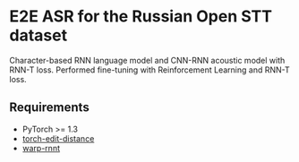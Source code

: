# E2E ASR for the Russian Open STT dataset

Character-based RNN language model and CNN-RNN acoustic model with RNN-T loss. Performed fine-tuning with Reinforcement Learning and RNN-T loss.

## Requirements

- PyTorch >= 1.3 
- [torch-edit-distance](https://github.com/1ytic/pytorch-edit-distance)
- [warp-rnnt](https://github.com/1ytic/warp-rnnt)
